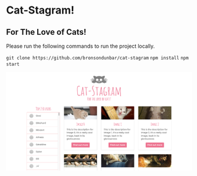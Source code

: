 # Cat-Stagram!
## For The Love of Cats!

Please run the following commands to run the project locally.

`git clone https://github.com/bronsondunbar/cat-stagram`
`npm install`
`npm start`

<img src="screenshot.png" alt="Cat-Stagram!" />